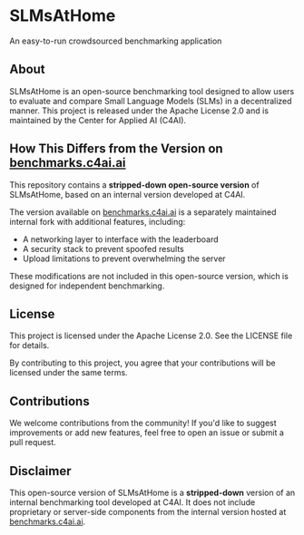 # SLMsAtHome  
An easy-to-run crowdsourced benchmarking application  

## About  
SLMsAtHome is an open-source benchmarking tool designed to allow users to evaluate and compare Small Language Models (SLMs) in a decentralized manner. This project is released under the Apache License 2.0 and is maintained by the Center for Applied AI (C4AI).  

## How This Differs from the Version on [benchmarks.c4ai.ai](benchmarks.c4ai.ai)
This repository contains a **stripped-down open-source version** of SLMsAtHome, based on an internal version developed at C4AI.  

The version available on [benchmarks.c4ai.ai](benchmarks.c4ai.ai) is a separately maintained internal fork with additional features, including:  
- A networking layer to interface with the leaderboard  
- A security stack to prevent spoofed results  
- Upload limitations to prevent overwhelming the server  

These modifications are not included in this open-source version, which is designed for independent benchmarking.  

## License  
This project is licensed under the Apache License 2.0. See the LICENSE file for details.  

By contributing to this project, you agree that your contributions will be licensed under the same terms.   

## Contributions  
We welcome contributions from the community! If you'd like to suggest improvements or add new features, feel free to open an issue or submit a pull request.  

## Disclaimer  
This open-source version of SLMsAtHome is a **stripped-down** version of an internal benchmarking tool developed at C4AI. It does not include proprietary or server-side components from the internal version hosted at [benchmarks.c4ai.ai](benchmarks.c4ai.ai).  
